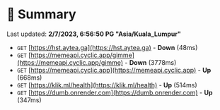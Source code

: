 # 📖 Summary
Last updated: **2/7/2023, 6:56:50 PG "Asia/Kuala_Lumpur"**

- `GET` [https://hst.aytea.ga](https://hst.aytea.ga) - **Down** (48ms)
- `GET` [https://memeapi.cyclic.app/gimme](https://memeapi.cyclic.app/gimme) - **Down** (3778ms)
- `GET` [https://memeapi.cyclic.app](https://memeapi.cyclic.app) - **Up** (668ms)
- `GET` [https://klik.ml/health](https://klik.ml/health) - **Up** (514ms)
- `GET` [https://dumb.onrender.com](https://dumb.onrender.com) - **Up** (347ms)
